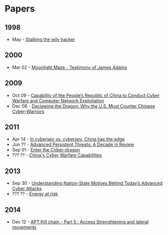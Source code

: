 # Papers

## 1998
* May - [Stalking the wily hacker](http://pdf.textfiles.com/academics/wilyhacker.pdf)

## 2000
* Mar 02 - [Moonlight Maze - Testimony of James Adams](http://fas.org/irp/congress/2000_hr/030200_adams.htm)

## 2009
* Oct 09 - [Capability of the People’s Republic of China to Conduct Cyber Warfare and Computer Network Exploitation](http://www2.gwu.edu/~nsarchiv/NSAEBB/NSAEBB424/docs/Cyber-030.pdf)
* Dec 06 - [Declawing the Dragon: Why the U.S. Must Counter Chinese Cyber-Warriors](handle.dtic.mil/100.2/ADA502899)

## 2011
* Apr 14 - [In cyberspy vs. cyberspy, China has the edge](http://www.reuters.com/article/2011/04/14/us-china-usa-cyberespionage-idUSTRE73D24220110414)
* Jun ?? - [Advanced Persistent Threats: A Decade in Review](http://www.commandfive.com/papers/C5_APT_ADecadeInReview.pdf)
* Sep 01 - [Enter the Cyber-dragon](http://www.vanityfair.com/culture/features/2011/09/chinese-hacking-201109)
* ??? ?? - [China's Cyber Warfare Capabilities](http://www.securitychallenges.org.au/ArticlePDFs/vol7no2Ball.pdf)

## 2013
* Sep 30 - [ Understanding Nation-State Motives Behind  Today’s Advanced Cyber Attacks](http://www.fireeye.com/resources/pdfs/fireeye-wwc-report.pdf)
* ??? ?? - [Energy at risk](http://www.kpmg.com/Global/en/IssuesAndInsights/ArticlesPublications/Documents/energy-at-risk.pdf)

## 2014

* Dec 12 - [APT Kill chain - Part 5 : Access Strenghtening and lateral movements](http://blog.airbuscybersecurity.com/post/2014/11/APT-Kill-chain-Part-5-%3A-Access-Strenghtening-and-lateral-movements)
